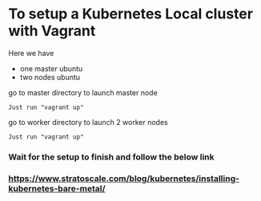 # To setup a Kubernetes Local cluster with Vagrant

Here we have 
  * one master ubuntu <br />
  * two nodes ubuntu <br />

go to master directory to launch master node
```
Just run "vagrant up"
```
go to worker directory to launch 2 worker nodes
```
Just run "vagrant up"
```
### Wait for the setup to finish and follow the below link 
### https://www.stratoscale.com/blog/kubernetes/installing-kubernetes-bare-metal/
